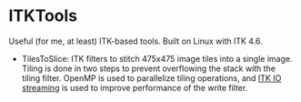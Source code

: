 ITKTools
========

Useful (for me, at least) ITK-based tools.
Built on Linux with ITK 4.6.

- TilesToSlice: ITK filters to stitch 475x475 image tiles into a single image. Tiling is done in two steps to prevent overflowing the stack with the tiling filter. OpenMP is used to parallelize tiling operations, and [ITK IO streaming](http://www.kitware.com/media/html/IOStreamingInITK.html) is used to improve performance of the write filter.
